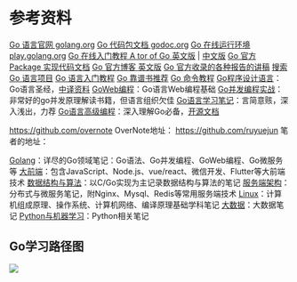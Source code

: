 # 参考资料

[Go 语言官网 golang.org](https://golang.org/)
[Go 代码包文档 godoc.org](http://godoc.org)
[Go 在线运行环境 play.golang.org](https://play.golang.org/)
[Go 在线入门教程 A tor of Go 英文版](https://tour.golang.org/list) | [中文版](https://tour.go-zh.org/welcome/1)
[Go 官方 Package 实现代码文档](https://golang.org/pkg/)
[Go 官方博客 英文版](https://blog.golang.org/)
[Go 官方收录的各种报告的讲稿](https://talks.golang.org/)
[搜索 Go 语言项目](https://gowalker.org/)
[Go 语言入门教程](http://c.biancheng.net/golang/)
[Go 靠谱书推荐](https://www.zhihu.com/question/30461290)
[Go 命令教程](https://hyper0x.github.io/go_command_tutorial/#/)
[Go程序设计语言](https://book.douban.com/subject/27044219/)：Go语言圣经，[中译资料](https://github.com/gopl-zh/gopl-zh.github.com)
[GoWeb编程](https://book.douban.com/subject/27204133/)：Go语言Web编程基础
[Go并发编程实战](https://book.douban.com/subject/27016236/)：非常好的go并发原理解读书籍，但语言组织欠佳
[Go语言学习笔记](https://book.douban.com/subject/26832468/)：言简意赅，深入浅出，力荐
[Go语言高级编程](https://book.douban.com/subject/34442131/)：深入理解Go必备，[开源文档](https://github.com/chai2010/advanced-go-programming-book)

https://github.com/overnote    OverNote地址：
https://github.com/ruyuejun    笔者的地址：

[Golang](https://github.com/overnote/over-golang)：详尽的Go领域笔记：Go语法、Go并发编程、GoWeb编程、Go微服务等
[大前端](https://github.com/overnote/over-javascript)：包含JavaScript、Node.js、vue/react、微信开发、Flutter等大前端技术
[数据结构与算法](https://github.com/overnote/over-algorithm)：以C/Go实现为主记录数据结构与算法的笔记
[服务端架构](https://github.com/overnote/over-server)：分布式与微服务笔记，附Nginx、Mysql、Redis等常用服务端技术
[Linux](https://github.com/overnote/over-linux)：计算机组成原理、操作系统、计算机网络、编译原理基础学科笔记
[大数据](https://github.com/overnote/over-bigdata)：大数据笔记
[Python与机器学习](https://github.com/overnote/over-python)：Python相关笔记

## Go学习路径图

![](http://img.codekissyoung.com/2020/05/26/8a6eedac21047180c3d752ed4c02d65f.png)